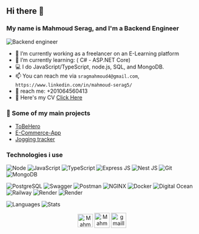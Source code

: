 ## Hi there 👋

### My name is Mahmoud Serag, and I'm a Backend Engineer

<p align="left" >
  <img alt="Backend engineer" src="https://img.shields.io/badge/Backend-Engineer-sucess" />
</p>

- 🔭 I’m currently working as a freelancer on an E-Learning platform
- 🌱 I’m currently learning: ( C# - ASP.NET Core)
- 💻 I do JavaScript/TypeScript, node.js, SQL, and MongoDB.
- 📫 You can reach me via `sragmahmoud4@gmail.com`, `https://www.linkedin.com/in/mahmoud-serag5/`
- :iphone: reach me: +201064560413
- 📄 Here's my CV [Click Here](https://drive.google.com/file/d/1lyNgBSbJ3kowGTvBWgb4Ko9EOd_MKMVT/view?usp=sharing)

### 🚀 Some of my main projects

- [ToBeHero](https://github.com/Unknown-squad/toBeHero-backend)
- [E-Commerce-App](https://github.com/MahmoudSerag/E-Commerce-App)
- [Jogging tracker](https://github.com/MahmoudSerag/Jogging-tracker-app)

### Technologies i use

![Node](https://img.shields.io/badge/Node.js-339933?style=for-the-badge&logo=nodedotjs&logoColor=white)
![JavaScript](https://img.shields.io/badge/JavaScript-f7e018?style=for-the-badge&logo=javascript&logoColor=000000)
![TypeScript](https://img.shields.io/badge/TypeScript-3178c6?style=for-the-badge&logo=typescript&logoColor=white)
![Express JS](https://img.shields.io/badge/Express.js-000000?style=for-the-badge&logo=express&logoColor=white)
![Nest JS](https://img.shields.io/badge/nestjs-E0234E?style=for-the-badge&logo=nestjs&logoColor=white)
![Git](https://img.shields.io/badge/Git-f54d27?style=for-the-badge&logo=Git&logoColor=white)
![MongoDB](https://img.shields.io/badge/MongoDB-4EA94B?style=for-the-badge&logo=mongodb&logoColor=white)

![PostgreSQL](https://img.shields.io/badge/PostgreSQL-316192?style=for-the-badge&logo=postgresql&logoColor=white)
![Swagger](https://img.shields.io/badge/Swagger-85EA2D?style=for-the-badge&logo=Swagger&logoColor=white)
![Postman](https://img.shields.io/badge/Postman-FF6C37?style=for-the-badge&logo=Postman&logoColor=white)
![NGINX](https://img.shields.io/badge/Nginx-009639?style=for-the-badge&logo=nginx&logoColor=white)
![Docker](https://img.shields.io/badge/Docker-2CA5E0?style=for-the-badge&logo=docker&logoColor=white)
![Digital Ocean](https://img.shields.io/badge/Digital_Ocean-0080FF?style=for-the-badge&logo=DigitalOcean&logoColor=white)
![Railway](https://img.shields.io/badge/Railway-131415?style=for-the-badge&logo=railway&logoColor=white)
![Render](https://img.shields.io/badge/Render-46E3B7?style=for-the-badge&logo=render&logoColor=white)
![Render](https://img.shields.io/badge/Heroku-430098?style=for-the-badge&logo=heroku&logoColor=white)

![Languages](https://github-readme-stats.vercel.app/api/top-langs/?username=MahmoudSerag&show_icons=true&theme=tokyonight&layout=compact)
![Stats](https://github-readme-stats.vercel.app/api?username=MahmoudSerag&theme=tokyonight&show_icons=true&count_private=true)

<p align="center">
<a href="https://www.linkedin.com/in/mahmoud-serag5/" target="blank"><img align="center" src="https://raw.githubusercontent.com/rahuldkjain/github-profile-readme-generator/master/src/images/icons/Social/linked-in-alt.svg" alt="Mahmoud-Serag" height="35" width="40" /></a>
<a href="https://leetcode.com/Mahmoud_Serag/" target="blank"><img align="center" src="https://upload.wikimedia.org/wikipedia/commons/8/8e/LeetCode_Logo_1.png" alt="Mahmoud-Serag" height="40" width="40" /></a>
 <a href="mailto:sragmahmoud4@gmail.com"><img align="center" alt="gmailIcon" src="https://ssl.gstatic.com/ui/v1/icons/mail/rfr/gmail.ico" height="40" width="40" /></a>
</p>
